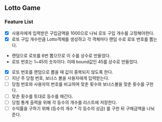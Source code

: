 ## Lotto Game

### Feature List
- [X] 사용자에게 입력받은 구입금액을 1000으로 나눠 로또 구입 개수를 고정해야한다.
- [X] 로또 구입 개수만큼 Lotto객체를 생성하고 각 객체마다 랜덤 수로 로또 번호를 뽑는다.
+ 랜덤으로 로또를 6번 뽑으므로 이 수를 상수로 만들었다.
+ 로또 번호는 1~45의 숫자이다. 이때 bound값인 45를 상수로 만들었다.
- [X] 로또 번호를 랜덤으로 뽑을 때 값이 중복되지 않도록 한다.
- [ ] 지난 주 당첨 번호, 보너스 볼을 사용자에게 입력받는다.
- [ ] 당첨 번호와 사용자의 번호를 비교하여 맞춘 횟수와 보너스볼을 맞춘 횟수를 구한다.
- [ ] 맞춘 횟수를 토대로 등수를 매긴다.
- [ ] 당첨 통계 출력을 위해 각 등수의 개수를 리스트에 저장한다.
- [ ] 수익률을 구하기 위해 (등수의 개수 * 각 등수의 상금) 를 구한 뒤 구매금액을 나눠준다.